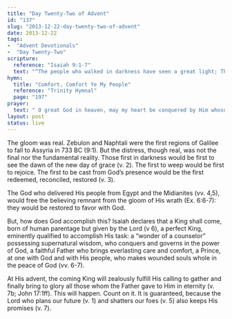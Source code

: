 ```yaml
---
title: "Day Twenty-Two of Advent"
id: "137"
slug: "2013-12-22-day-twenty-two-of-advent"
date: 2013-12-22
tags: 
-  "Advent Devotionals"
-  "Day Twenty-Two"
scripture: 
  reference: "Isaiah 9:1-7"
  text: "“The people who walked in darkness have seen a great light; Those who dwelt in a land of deep darkness, on them has light shined. For to us a child is born, to us a son is given; and the government shall be upon His shoulder, and His name shall be called Wonderful Counselor, Mighty God, Everlasting Father, Prince of Peace. Of the increase of His government and of peace there will be no end, on the throne of David and over His kingdom, to establish it and uphold it with justice and with righteousness from this time forth and forevermore. The zeal of the Lord of hosts will do this.”"
hymn: 
  title: "Comfort, Comfort Ye My People"
  reference: "Trinity Hymnal"
  page: "197"
prayer: 
  text: " O great God in heaven, may my heart be conquered by Him whose advent has brought light and life to my soul, and may the peace of His presence be my greatest joy and confidence as I eagerly await His second advent. Amen."
layout: post
status: live
---
```


The gloom was real. Zebulon and Naphtali were the first regions of Galilee to fall to Assyria in 733 BC (9:1). But the distress, though real, was not the final nor the fundamental reality. Those first in darkness would be first to see the dawn of the new day of grace (v. 2). The first to weep would be first to rejoice. The first to be cast from God’s presence would be the first redeemed, reconciled, restored (v. 3).

The God who delivered His people from Egypt and the Midianites (vv. 4,5), would free the believing remnant from the gloom of His wrath (Ex. 6:6-7): they would be restored to favor with God.

But, how does God accomplish this? Isaiah declares that a King shall come, born of human parentage but given by the Lord (v 6), a perfect King, eminently qualified to accomplish His task: a “wonder of a counselor” possessing supernatural wisdom, who conquers and governs in the power of God, a faithful Father who brings everlasting care and comfort, a Prince, at one with God and with His people, who makes wounded souls whole in the peace of God (vv. 6-7).

At His advent, the coming King will zealously fulfill His calling to gather and finally bring to glory all those whom the Father gave to Him in eternity (v. 7b; John 17:1ff). This will happen. Count on it. It is guaranteed, because the Lord who plans our future (v. 1) and shatters our foes (v. 5) also keeps His promises (v. 7).

